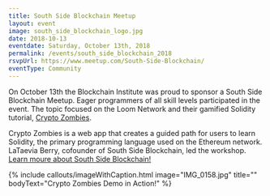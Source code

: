 ```yaml
---
title: South Side Blockchain Meetup
layout: event
image: south_side_blockchain_logo.jpg
date: 2018-10-13
eventdate: Saturday, October 13th, 2018
permalink: /events/south_side_blockchain_2018
rsvpUrl: https://www.meetup.com/South-Side-Blockchain/
eventType: Community
---
```

On October 13th the Blockchain Institute was proud to sponsor a South Side Blockchain Meetup. Eager programmers of all skill levels participated in the event. The topic focused on the Loom Network and their gamified Solidity tutorial, <a href="https://cryptozombies.io/" target="_blank">Crypto Zombies</a>.

Crypto Zombies is a web app that creates a guided path for users to learn Solidity, the primary programming language used on the Ethereum network. LaTaevia Berry, cofounder of South Side Blockchain, led the workshop.
<a href="https://www.meetup.com/South-Side-Blockchain/" target="_blank">Learn moure about South Side Blockchain!</a>

{% include callouts/imageWithCaption.html
	image="IMG_0158.jpg"
	title=""
	bodyText="Crypto Zombies Demo in Action!"
%}
